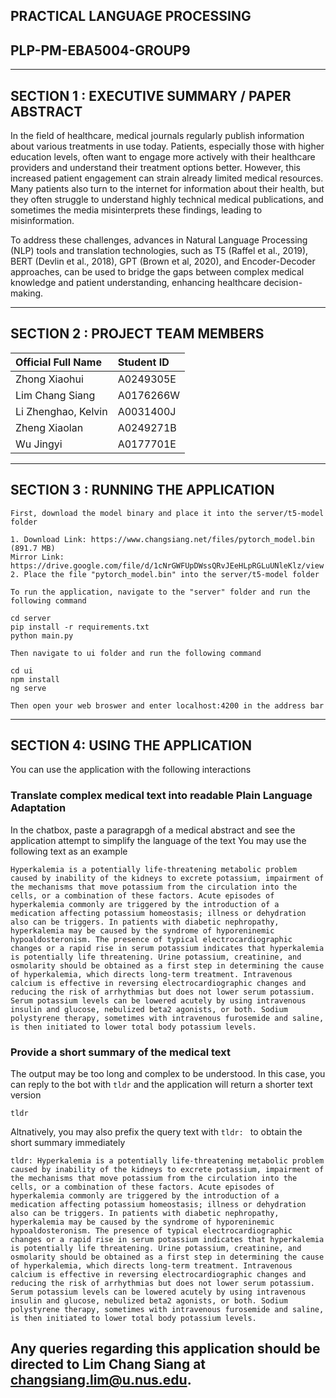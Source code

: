 ## PRACTICAL LANGUAGE PROCESSING
## PLP-PM-EBA5004-GROUP9


---  

## SECTION 1 : EXECUTIVE SUMMARY / PAPER ABSTRACT

In the field of healthcare, medical journals regularly publish information about various treatments in use today. Patients, especially those with higher education levels, often want to engage more actively with their healthcare providers and understand their treatment options better. However, this increased patient engagement can strain already limited medical resources. Many patients also turn to the internet for information about their health, but they often struggle to understand highly technical medical publications, and sometimes the media misinterprets these findings, leading to misinformation.

To address these challenges, advances in Natural Language Processing (NLP) tools and translation technologies, such as T5 (Raffel et al., 2019), BERT (Devlin et al., 2018), GPT (Brown et al, 2020), and Encoder-Decoder approaches, can be used to bridge the gaps between complex medical knowledge and patient understanding, enhancing healthcare decision-making.


---

## SECTION 2 : PROJECT TEAM MEMBERS

| Official Full Name  | Student ID  |
| :------------ |:--------------- |
| Zhong Xiaohui | A0249305E | 
| Lim Chang Siang | A0176266W | 
| Li Zhenghao, Kelvin | A0031400J |
| Zheng Xiaolan | A0249271B |
| Wu Jingyi | A0177701E

---

## SECTION 3 : RUNNING THE APPLICATION
`First, download the model binary and place it into the server/t5-model folder`
```
1. Download Link: https://www.changsiang.net/files/pytorch_model.bin (891.7 MB)
Mirror Link: https://drive.google.com/file/d/1cNrGWFUpDWssQRvJEeHLpRGLuUNleKlz/view 
2. Place the file "pytorch_model.bin" into the server/t5-model folder
```

`To run the application, navigate to the "server" folder and run the following command`
```
cd server
pip install -r requirements.txt
python main.py
```

`Then navigate to ui folder and run the following command`
```
cd ui
npm install
ng serve
```
`Then open your web broswer and enter localhost:4200 in the address bar`

---

## SECTION 4: USING THE APPLICATION
You can use the application with the following interactions

### Translate complex medical text into readable Plain Language Adaptation
In the chatbox, paste a paragrapgh of a medical abstract and see the application attempt to simplify the language of the text
You may use the following text as an example 
```
Hyperkalemia is a potentially life-threatening metabolic problem caused by inability of the kidneys to excrete potassium, impairment of the mechanisms that move potassium from the circulation into the cells, or a combination of these factors. Acute episodes of hyperkalemia commonly are triggered by the introduction of a medication affecting potassium homeostasis; illness or dehydration also can be triggers. In patients with diabetic nephropathy, hyperkalemia may be caused by the syndrome of hyporeninemic hypoaldosteronism. The presence of typical electrocardiographic changes or a rapid rise in serum potassium indicates that hyperkalemia is potentially life threatening. Urine potassium, creatinine, and osmolarity should be obtained as a first step in determining the cause of hyperkalemia, which directs long-term treatment. Intravenous calcium is effective in reversing electrocardiographic changes and reducing the risk of arrhythmias but does not lower serum potassium. Serum potassium levels can be lowered acutely by using intravenous insulin and glucose, nebulized beta2 agonists, or both. Sodium polystyrene therapy, sometimes with intravenous furosemide and saline, is then initiated to lower total body potassium levels.
```

### Provide a short summary of the medical text

The output may be too long and complex to be understood. In this case, you can reply to the bot with `tldr` and the application will return a shorter text version
```
tldr
```

Altnatively, you may also prefix the query text with `tldr: ` to obtain the short summary immediately
```
tldr: Hyperkalemia is a potentially life-threatening metabolic problem caused by inability of the kidneys to excrete potassium, impairment of the mechanisms that move potassium from the circulation into the cells, or a combination of these factors. Acute episodes of hyperkalemia commonly are triggered by the introduction of a medication affecting potassium homeostasis; illness or dehydration also can be triggers. In patients with diabetic nephropathy, hyperkalemia may be caused by the syndrome of hyporeninemic hypoaldosteronism. The presence of typical electrocardiographic changes or a rapid rise in serum potassium indicates that hyperkalemia is potentially life threatening. Urine potassium, creatinine, and osmolarity should be obtained as a first step in determining the cause of hyperkalemia, which directs long-term treatment. Intravenous calcium is effective in reversing electrocardiographic changes and reducing the risk of arrhythmias but does not lower serum potassium. Serum potassium levels can be lowered acutely by using intravenous insulin and glucose, nebulized beta2 agonists, or both. Sodium polystyrene therapy, sometimes with intravenous furosemide and saline, is then initiated to lower total body potassium levels.
```

## Any queries regarding this application should be directed to Lim Chang Siang at changsiang.lim@u.nus.edu.